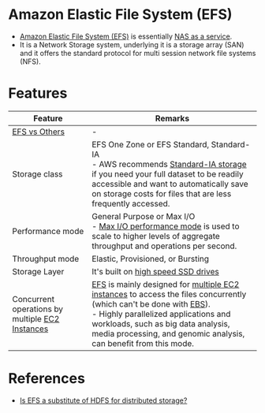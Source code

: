 
# Amazon Elastic File System (EFS)
- [Amazon Elastic File System (EFS)](https://docs.aws.amazon.com/efs/latest/ug/whatisefs.html) is essentially [NAS as a service](https://aws.amazon.com/what-is/nas/).
- It is a Network Storage system, underlying it is a storage array (SAN) and it offers the standard protocol for multi session network file systems (NFS).

# Features

| Feature                                                                              | Remarks                                                                                                                                                                                                                                                                                                                                                                                                           |
|--------------------------------------------------------------------------------------|-------------------------------------------------------------------------------------------------------------------------------------------------------------------------------------------------------------------------------------------------------------------------------------------------------------------------------------------------------------------------------------------------------------------|
| [EFS vs Others](../S3vsEBSvsEFS.md)                                                  | -                                                                                                                                                                                                                                                                                                                                                                                                                 |
| Storage class                                                                        | EFS One Zone or EFS Standard, Standard-IA<br/>- AWS recommends [Standard-IA storage](https://docs.aws.amazon.com/efs/latest/ug/storage-classes.html) if you need your full dataset to be readily accessible and want to automatically save on storage costs for files that are less frequently accessed.                                                                                                          |
| Performance mode                                                                     | General Purpose or Max I/O<br/>- [Max I/O performance mode](https://docs.aws.amazon.com/efs/latest/ug/performance.html) is used to scale to higher levels of aggregate throughput and operations per second.                                                                                                                                                                                                      |
| Throughput mode                                                                      | Elastic, Provisioned, or Bursting                                                                                                                                                                                                                                                                                                                                                                                 |
| Storage Layer                                                                        | It's built on [high speed SSD drives](https://en.wikipedia.org/wiki/Solid-state_drive)                                                                                                                                                                                                                                                                                                                            |
| Concurrent operations by multiple [EC2 Instances](../../3_ComputeServices/AmazonEC2) | [EFS](https://docs.aws.amazon.com/efs/latest/ug/performance.html) is mainly designed for [multiple EC2 instances](../../3_ComputeServices/AmazonEC2) to access the files concurrently (which can't be done with [EBS](../1_BlockStorageTypes/AmazonEBS.md)).<br/>- Highly parallelized applications and workloads, such as big data analysis, media processing, and genomic analysis, can benefit from this mode. |

# References
- [Is EFS a substitute of HDFS for distributed storage?](https://stackoverflow.com/questions/60698924/is-efs-a-substitute-of-hdfs-for-distributed-storage)